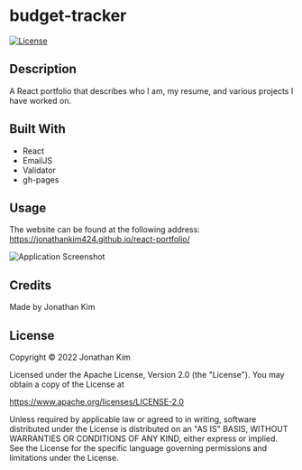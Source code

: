 # budget-tracker
[![License](https://img.shields.io/badge/License-Apache_2.0-blue.svg)](https://opensource.org/licenses/Apache-2.0)

## Description
A React portfolio that describes who I am, my resume, and various projects I have worked on.

## Built With
* React
* EmailJS
* Validator
* gh-pages

## Usage
The website can be found at the following address:
https://jonathankim424.github.io/react-portfolio/

![Application Screenshot](./images/application-screenshot.jpg?raw=tru "Application Screenshot")

## Credits
Made by Jonathan Kim

## License
Copyright &copy; 2022 Jonathan Kim

Licensed under the Apache License, Version 2.0 (the "License"). You may obtain a copy of the License at

https://www.apache.org/licenses/LICENSE-2.0

Unless required by applicable law or agreed to in writing, software distributed under the License is distributed on an "AS IS" BASIS, WITHOUT WARRANTIES OR CONDITIONS OF ANY KIND, either express or implied. See the License for the specific language governing permissions and limitations under the License.